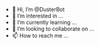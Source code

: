 - 👋 Hi, I’m @DusterBot
- 👀 I’m interested in ...
- 🌱 I’m currently learning ...
- 💞️ I’m looking to collaborate on ...
- 📫 How to reach me ...

<!---
evilactor/evilactor is a ✨ special ✨ repository because its `README.md` (this file) appears on your GitHub profile.
You can click the Preview link to take a look at your changes.
--->
